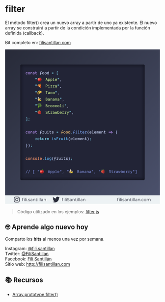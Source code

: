 # filter

El método filter() crea un nuevo array a partir de uno ya existente. El nuevo
array se construirá a partir de la condición implementada por la función
definida (callback).

Bit completo en: [filisantillan.com](https://filisantillan.com/bits/filter/)

![filter javascript](./filter.png)

> Código utilizado en los ejemplos: [filter.js](./filter.js)

## 🤓 Aprende algo nuevo hoy

Comparto los **bits** al menos una vez por semana.

Instagram: [@fili.santillan](https://www.instagram.com/fili.santillan/)  
Twitter: [@FiliSantillan](https://twitter.com/FiliSantillan)  
Facebook: [Fili Santillán](https://www.facebook.com/FiliSantillan96/)  
Sitio web: http://filisantillan.com

## 📚 Recursos

-   [Array.prototype.filter()](https://developer.mozilla.org/en-US/docs/Web/JavaScript/Reference/Global_Objects/Array/filter)
